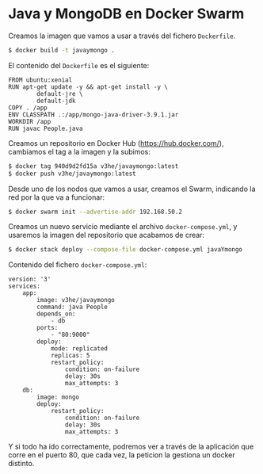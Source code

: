 # Java y MongoDB en Docker Swarm
Creamos la imagen que vamos a usar a través del fichero `Dockerfile`.
```sh
$ docker build -t javaymongo .
```

El contenido del `Dockerfile` es el siguiente:
```
FROM ubuntu:xenial
RUN apt-get update -y && apt-get install -y \
        default-jre \
        default-jdk
COPY . /app
ENV CLASSPATH .:/app/mongo-java-driver-3.9.1.jar
WORKDIR /app
RUN javac People.java
```

Creamos un repositorio en Docker Hub (https://hub.docker.com/), cambiamos el tag a la imagen y la subimos:
```sh
$ docker tag 940d9d2fd15a v3he/javaymongo:latest
$ docker push v3he/javaymongo:latest
```

Desde uno de los nodos que vamos a usar, creamos el Swarm, indicando la red por la que va a funcionar:
```sh
$ docker swarm init --advertise-addr 192.168.50.2
```

Creamos un nuevo servicio mediante el archivo `docker-compose.yml`, y usaremos la imagen del repositorio que acabamos de crear:
```sh
$ docker stack deploy --compose-file docker-compose.yml javaYmongo
```

Contenido del fichero `docker-compose.yml`:
```
version: '3'
services:
    app:
        image: v3he/javaymongo
        command: java People
        depends_on:
            - db
        ports:
            - "80:9000"
        deploy:
            mode: replicated
            replicas: 5
            restart_policy:
                condition: on-failure
                delay: 30s
                max_attempts: 3
    db:
        image: mongo
        deploy:
            restart_policy:
                condition: on-failure
                delay: 30s
                max_attempts: 3
```

Y si todo ha ido correctamente, podremos ver a través de la aplicación que corre en el puerto 80, que cada vez, la peticion la gestiona un docker distinto.
